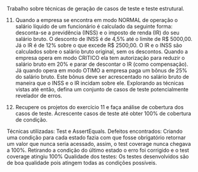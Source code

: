 Trabalho sobre técnicas de geração de casos de teste e teste estrutural.

11. Quando a empresa se encontra em modo NORMAL de operação o salário líquido de um
funcionário é calculado da seguinte forma: desconta-se a previdência (INSS) e o imposto
de renda (IR) do seu salário bruto. O desconto de INSS é de 4,5% até o limite de R$
5000,00. Já o IR é de 12% sobre o que excede R$ 2500,00. O IR e o INSS são calculados
sobre o salário bruto original, sem os descontos. Quando a empresa opera em modo
CRITICO ela tem autorização para reduzir o salário bruto em 20% e parar de descontar
o IR (como compensação). Já quando opera em modo OTIMO a empresa paga um bônus
de 25% do salário bruto. Este bônus deve ser acrescentado no salário bruto de maneira
que o INSS e o IR incidam sobre ele. Explorando as técnicas vistas até então, defina um
conjunto de casos de teste potencialmente revelador de erros.

13. Recupere os projetos do exercício 11 e faça análise de cobertura dos casos de teste.
Acrescente casos de teste até obter 100% de cobertura de condição.


Técnicas utilizadas: Test e AssertEquals.
Defeitos encontrados: Criando uma condição para cada estado fazia com que fosse obrigatório retornar
um valor que nunca seria acessado, assim, o test coverage nunca chegava a 100%. Retirando a condição
do último estado o erro foi corrigido e o test coverage atingiu 100%
Qualidade dos testes: Os testes desenvolvidos são de boa qualidade pois atingem todas as condições possíveis.

